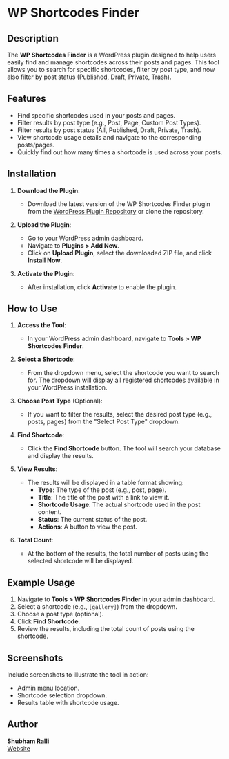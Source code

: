 # WP Shortcodes Finder

## Description
The **WP Shortcodes Finder** is a WordPress plugin designed to help users easily find and manage shortcodes across their posts and pages. This tool allows you to search for specific shortcodes, filter by post type, and now also filter by post status (Published, Draft, Private, Trash).

## Features
- Find specific shortcodes used in your posts and pages.
- Filter results by post type (e.g., Post, Page, Custom Post Types).
- Filter results by post status (All, Published, Draft, Private, Trash).
- View shortcode usage details and navigate to the corresponding posts/pages.
- Quickly find out how many times a shortcode is used across your posts.

## Installation
1. **Download the Plugin**:
   - Download the latest version of the WP Shortcodes Finder plugin from the [WordPress Plugin Repository](https://wordpress.org/plugins/wp-shortcodes-finder/) or clone the repository.

2. **Upload the Plugin**:
   - Go to your WordPress admin dashboard.
   - Navigate to **Plugins > Add New**.
   - Click on **Upload Plugin**, select the downloaded ZIP file, and click **Install Now**.

3. **Activate the Plugin**:
   - After installation, click **Activate** to enable the plugin.

## How to Use
1. **Access the Tool**:
   - In your WordPress admin dashboard, navigate to **Tools > WP Shortcodes Finder**.

2. **Select a Shortcode**:
   - From the dropdown menu, select the shortcode you want to search for. The dropdown will display all registered shortcodes available in your WordPress installation.

3. **Choose Post Type** (Optional):
   - If you want to filter the results, select the desired post type (e.g., posts, pages) from the "Select Post Type" dropdown.

4. **Find Shortcode**:
   - Click the **Find Shortcode** button. The tool will search your database and display the results.

5. **View Results**:
   - The results will be displayed in a table format showing:
     - **Type**: The type of the post (e.g., post, page).
     - **Title**: The title of the post with a link to view it.
     - **Shortcode Usage**: The actual shortcode used in the post content.
     - **Status**: The current status of the post.
     - **Actions**: A button to view the post.

6. **Total Count**:
   - At the bottom of the results, the total number of posts using the selected shortcode will be displayed.

## Example Usage
1. Navigate to **Tools > WP Shortcodes Finder** in your admin dashboard.
2. Select a shortcode (e.g., `[gallery]`) from the dropdown.
3. Choose a post type (optional).
4. Click **Find Shortcode**.
5. Review the results, including the total count of posts using the shortcode.

## Screenshots
Include screenshots to illustrate the tool in action:
- Admin menu location.
- Shortcode selection dropdown.
- Results table with shortcode usage.

## Author
**Shubham Ralli**  
[Website](https://imgtype.com/)
